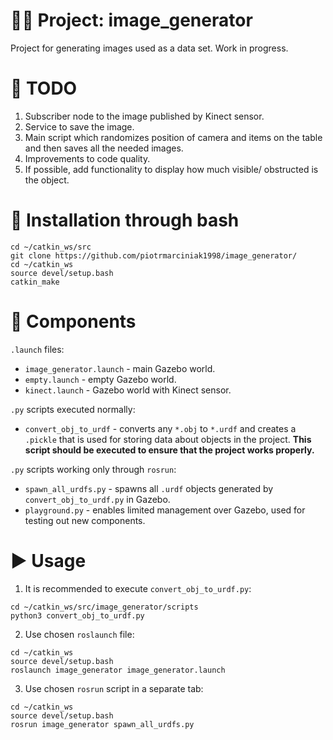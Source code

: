 # 👨‍💻 Project: image_generator
Project for generating images used as a data set. Work in progress.
# 🚧 TODO
1. Subscriber node to the image published by Kinect sensor.
2. Service to save the image.
3. Main script which randomizes position of camera and items on the table and then saves all the needed images.
4. Improvements to code quality.
5. If possible, add functionality to display how much visible/ obstructed is the object.
# 💾 Installation through bash
```
cd ~/catkin_ws/src
git clone https://github.com/piotrmarciniak1998/image_generator/
cd ~/catkin_ws
source devel/setup.bash
catkin_make
```
# 🔨 Components 
`.launch` files: 
* `image_generator.launch` - main Gazebo world.
* `empty.launch` - empty Gazebo world.
* `kinect.launch` - Gazebo world with Kinect sensor.

`.py` scripts executed normally:
* `convert_obj_to_urdf` - converts any `*.obj` to `*.urdf` and creates a `.pickle` that is used for storing
data about objects in the project. **This script should be executed to ensure that the project works properly.**

`.py` scripts working only through `rosrun`:
* `spawn_all_urdfs.py` - spawns all `.urdf` objects generated by `convert_obj_to_urdf.py` in Gazebo.
* `playground.py` - enables limited management over Gazebo, used for testing out new components.
# ▶️ Usage
1. It is recommended to execute `convert_obj_to_urdf.py`:
```
cd ~/catkin_ws/src/image_generator/scripts
python3 convert_obj_to_urdf.py
```
2. Use chosen `roslaunch` file:
```
cd ~/catkin_ws
source devel/setup.bash
roslaunch image_generator image_generator.launch
```
3. Use chosen `rosrun` script in a separate tab:
```
cd ~/catkin_ws
source devel/setup.bash
rosrun image_generator spawn_all_urdfs.py
```